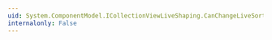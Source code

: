 ```yaml
---
uid: System.ComponentModel.ICollectionViewLiveShaping.CanChangeLiveSorting
internalonly: False
---
```

